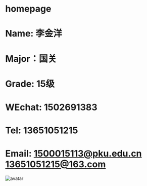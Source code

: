 # homepage
# Name: 李金洋
# Major：国关
# Grade: 15级
# WEchat: 1502691383
# Tel: 13651051215
# Email: 1500015113@pku.edu.cn    13651051215@163.com
![avatar](https://pan.baidu.com/s/1EDoYvwYtPyKHE8zQgPXh8Q)
